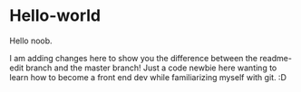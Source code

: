 # Hello-world
Hello noob.

I am adding changes here to show you the difference between the readme-edit branch and the master branch!
Just a code newbie here wanting to learn how to become a front end dev while familiarizing myself with git. :D
